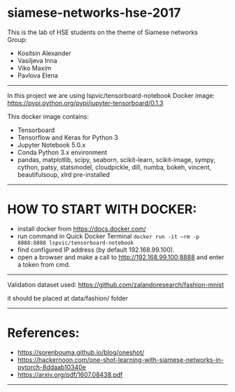 ﻿# siamese-networks-hse-2017

This is the lab of HSE students on the theme of Siamese networks  
Group:
* Kositsin Alexander
* Vasiljeva Inna
* Viko Maxim
* Pavlova Elena
---

In this project we are using lspvic/tensorboard-notebook Docker image:  
https://pypi.python.org/pypi/jupyter-tensorboard/0.1.3

This docker image contains:
* Tensorboard
* Tensorflow and Keras for Python 3
* Jupyter Notebook 5.0.x
* Conda Python 3.x environment
* pandas, matplotlib, scipy, seaborn, scikit-learn, scikit-image, sympy, cython, patsy, statsmodel, cloudpickle, dill, numba, bokeh, vincent, beautifulsoup, xlrd pre-installed

---
# HOW TO START WITH DOCKER:
* install docker from https://docs.docker.com/
* run command in Quick Docker Terminal `docker run -it —rm -p 8888:8888 lspvic/tensorboard-notebook`
* find configured IP address (by default 192.168.99.100).
* open a browser and make a call to http://192.168.99.100:8888 and enter a token from cmd.
---

Validation dataset used: 
https://github.com/zalandoresearch/fashion-mnist

it should be placed at data/fashion/ folder


---
# References:
* https://sorenbouma.github.io/blog/oneshot/
* https://hackernoon.com/one-shot-learning-with-siamese-networks-in-pytorch-8ddaab10340e
* https://arxiv.org/pdf/1607.08438.pdf
---
